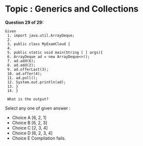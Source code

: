 Topic : Generics and Collections
================================
**Question 29 of 29:**
```
Given
 1. import java.util.ArrayDeque;
 2.
 3. public class MyExamCloud {
 4.
 5. public static void main(String [ ] args){
 6. ArrayDeque ad = new ArrayDeque<>();
 7. ad.add(6);
 8. ad.add(2);
 9. ad.offerLast(3);
 10. ad.offer(4);
 11. ad.poll();
 12. System.out.println(ad);
 13. }
 14. }
 
 What is the output?
```

Select any one of given answer :
- Choice A [6, 2, 1]
- Choice B [6, 2, 3]
- Choice C [2, 3, 4]
- Choice D [6, 2, 3, 4]
- Choice E Compilation fails.

